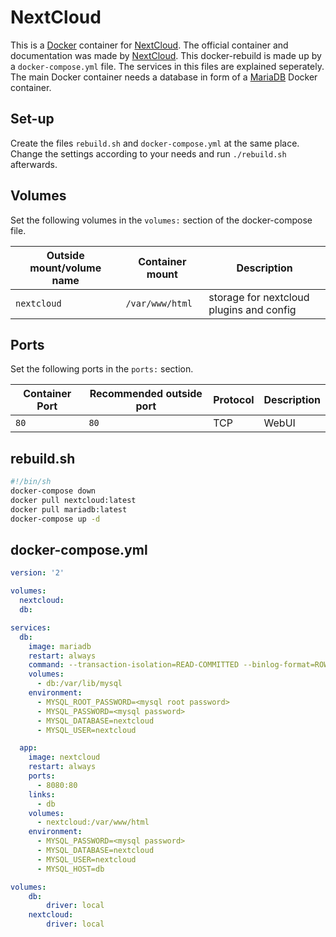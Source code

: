 # NextCloud

This is a [Docker](/wiki/docker.md) container for [NextCloud](../nextcloud.md).
The official container and documentation was made by
[NextCloud](https://hub.docker.com/_/nextcloud).
This docker-rebuild is made up by a `docker-compose.yml` file.
The services in this files are explained seperately.
The main Docker container needs a database in form of a [MariaDB](./mariadb.md)
Docker container.

## Set-up

Create the files `rebuild.sh` and `docker-compose.yml` at the same place.
Change the settings according to your needs and run `./rebuild.sh` afterwards.

## Volumes

Set the following volumes in the `volumes:` section of the docker-compose file.

| Outside mount/volume name | Container mount | Description                              |
| ------------------------- | --------------- | ---------------------------------------- |
| `nextcloud`               | `/var/www/html` | storage for nextcloud plugins and config |

## Ports

Set the following ports in the `ports:` section.

| Container Port | Recommended outside port | Protocol | Description |
| -------------- | ------------------------ | -------- | ----------- |
| `80`           | `80`                     | TCP      | WebUI       |

## rebuild.sh

```sh
#!/bin/sh
docker-compose down
docker pull nextcloud:latest
docker pull mariadb:latest
docker-compose up -d
```

## docker-compose.yml

```yml
version: '2'

volumes:
  nextcloud:
  db:

services:
  db:
    image: mariadb
    restart: always
    command: --transaction-isolation=READ-COMMITTED --binlog-format=ROW
    volumes:
      - db:/var/lib/mysql
    environment:
      - MYSQL_ROOT_PASSWORD=<mysql root password>
      - MYSQL_PASSWORD=<mysql password>
      - MYSQL_DATABASE=nextcloud
      - MYSQL_USER=nextcloud

  app:
    image: nextcloud
    restart: always
    ports:
      - 8080:80
    links:
      - db
    volumes:
      - nextcloud:/var/www/html
    environment:
      - MYSQL_PASSWORD=<mysql password>
      - MYSQL_DATABASE=nextcloud
      - MYSQL_USER=nextcloud
      - MYSQL_HOST=db

volumes:
    db:
        driver: local
    nextcloud:
        driver: local

```
